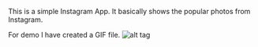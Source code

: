 This is a simple Instagram App. It basically shows the popular photos from Instagram.

For demo I have created a GIF file.
![alt tag](BasicInstagramApp.gif)
